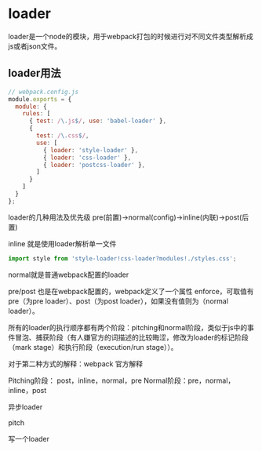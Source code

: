 # loader

loader是一个node的模块，用于webpack打包的时候进行对不同文件类型解析成js或者json文件。

## loader用法

```js
// webpack.config.js
module.exports = {
  module: {
    rules: [
      { test: /\.js$/, use: 'babel-loader' },
      {
        test: /\.css$/,
        use: [
          { loader: 'style-loader' },
          { loader: 'css-loader' },
          { loader: 'postcss-loader' },
        ]
      }
    ]
  }
};
```

loader的几种用法及优先级 pre(前置)->normal(config)->inline(内联)->post(后置)

inline 就是使用loader解析单一文件

```js
import style from 'style-loader!css-loader?modules!./styles.css';
```

normal就是普通webpack配置的loader

pre/post 也是在webpack配置的，webpack定义了一个属性 enforce，可取值有 pre（为pre loader）、post（为post loader），如果没有值则为（normal loader）。

所有的loader的执行顺序都有两个阶段：pitching和normal阶段，类似于js中的事件冒泡、捕获阶段（有人嫌官方的词描述的比较晦涩，修改为loader的标记阶段（mark stage）和执行阶段（execution/run stage））。

对于第二种方式的解释：webpack 官方解释

Pitching阶段： post，inline，normal，pre
Normal阶段：pre，normal，inline，post

异步loader

pitch

写一个loader
